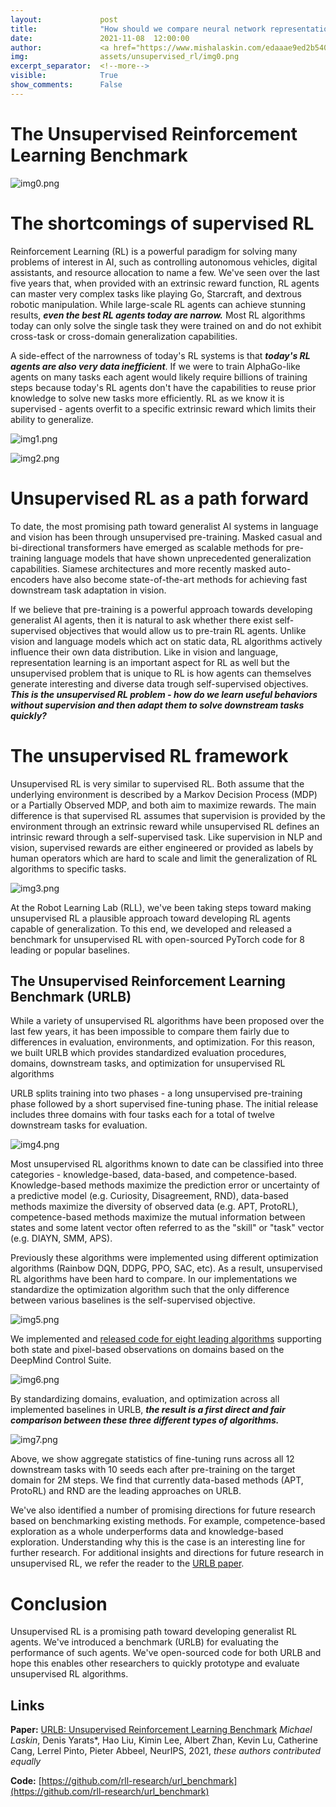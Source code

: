 ```yaml
---
layout:             post
title:              "How should we compare neural network representations?"
date:               2021-11-08  12:00:00
author:             <a href="https://www.mishalaskin.com/edaaae9ed2b54016a66a0e315a9c9f63">Misha Laskin</a> and <a href="https://cs.nyu.edu/~dy1042/">Denis Yarats</a>
img:                assets/unsupervised_rl/img0.png
excerpt_separator:  <!--more-->
visible:            True
show_comments:      False
---
```


<!--
These are comments in HTML. The above header text is needed to format the
title, authors, etc. The "example_post" is an example representative image (not
GIF) that we use for each post for tweeting (see below as well) and for the
emails to subscribers. Please provide this image (and any other images and
GIFs) in the blog to the BAIR Blog editors directly.

The text directly below gets tweets to work. Please adjust according to your
post.

The `static/blog` directory is a location on the blog server which permanently
stores the images/GIFs in BAIR Blog posts. Each post has a subdirectory under
this for its images (titled `example_post` here, please change).

Keeping the post visbility as False will mean the post is only accessible if
you know the exact URL.

You can also turn on Disqus comments, but we recommend disabling this feature.
-->

<!-- twitter -->
<meta name="twitter:title" content="The Unsupervised Reinforcement Learning Benchmark">
<meta name="twitter:card" content="summary_large_image">
<meta name="twitter:image" content="https://bair.berkeley.edu/static/blog/unsupervised_rl/img0.png">

<meta name="keywords" content="unsupervised learning, reinforcement learning, benchmark">
<meta name="description" content="Blog post about unsupervised reinforcement learning and benchmarking unsupervised RL algorithms">
<meta name="author" content="Misha Laskin, Denis Yarats">

<!--
The actual text for the post content appears below.  Text will appear on the
homepage, i.e., https://bair.berkeley.edu/blog/ but we only show part of the
posts on the homepage. The rest is accessed via clicking 'Continue'. This is
enforced with the `more` excerpt separator.
-->

# The Unsupervised Reinforcement Learning Benchmark

![img0.png](imgs/img0.png)

# The shortcomings of supervised RL

Reinforcement Learning (RL) is a powerful paradigm for solving many problems of interest in AI, such as controlling autonomous vehicles, digital assistants, and resource allocation to name a few. We've seen over the last five years that, when provided with an extrinsic reward function, RL agents can master very complex tasks like playing Go, Starcraft, and dextrous robotic manipulation. While large-scale RL agents can achieve stunning results, ***even the best RL agents today are narrow.*** Most RL algorithms today can only solve the single task they were trained on and do not exhibit cross-task or cross-domain generalization capabilities.

A side-effect of the narrowness of today's RL systems is that ***today's RL agents are also very data inefficient***. If we were to train AlphaGo-like agents on many tasks each agent would likely require billions of training steps because today's RL agents don't have the capabilities to reuse prior knowledge to solve new tasks more efficiently. RL as we know it is supervised - agents overfit to a specific extrinsic reward which limits their ability to generalize.

![img1.png](imgs/img1.png)

![img2.png](imgs/img2.png)

# Unsupervised RL as a path forward

To date, the most promising path toward generalist AI systems in language and vision has been through unsupervised pre-training. Masked casual and bi-directional transformers have emerged as scalable methods for pre-training language models that have shown unprecedented generalization capabilities. Siamese architectures and more recently masked auto-encoders have also become state-of-the-art methods for achieving fast downstream task adaptation in vision.

If we believe that pre-training is a powerful approach towards developing generalist AI agents, then it is natural to ask whether there exist self-supervised objectives that would allow us to pre-train RL agents. Unlike vision and language models which act on static data, RL algorithms actively influence their own data distribution. Like in vision and language, representation learning is an important aspect for RL as well but the unsupervised problem that is unique to RL is how agents can themselves generate interesting and diverse data trough self-supervised objectives. ***This is the unsupervised RL problem - how do we learn useful behaviors without supervision and then adapt them to solve downstream tasks quickly?***

# The unsupervised RL framework

Unsupervised RL is very similar to supervised RL. Both assume that the underlying environment is described by a Markov Decision Process (MDP) or a Partially Observed MDP, and both aim to maximize rewards. The main difference is that supervised RL assumes that supervision is provided by the environment through an extrinsic reward while unsupervised RL defines an intrinsic reward through a self-supervised task. Like supervision in NLP and vision, supervised rewards are either engineered or provided as labels by human operators which are hard to scale and limit the generalization of RL algorithms to specific tasks.

![img3.png](imgs/img3.png)

At the Robot Learning Lab (RLL), we've been taking steps toward making unsupervised RL a plausible approach toward developing RL agents capable of generalization. To this end, we developed and released a benchmark for unsupervised RL with open-sourced PyTorch code for 8 leading or popular baselines.

## The Unsupervised Reinforcement Learning Benchmark (URLB)

While a variety of unsupervised RL algorithms have been proposed over the last few years, it has been impossible to compare them fairly due to differences in evaluation, environments, and optimization. For this reason, we built URLB which provides standardized evaluation procedures, domains, downstream tasks, and optimization for unsupervised RL algorithms

URLB splits training into two phases - a long unsupervised pre-training phase followed by a short supervised fine-tuning phase. The initial release includes three domains with four tasks each for a total of twelve downstream tasks for evaluation. 

![img4.png](imgs/img4.png)

Most unsupervised RL algorithms known to date can be classified into three categories - knowledge-based, data-based, and competence-based. Knowledge-based methods maximize the prediction error or uncertainty of a predictive model (e.g. Curiosity, Disagreement, RND), data-based methods maximize the diversity of observed data (e.g. APT, ProtoRL), competence-based methods maximize the mutual information between states and some latent vector often referred to as the "skill" or "task" vector (e.g. DIAYN, SMM, APS). 

Previously these algorithms were implemented using different optimization algorithms (Rainbow DQN, DDPG, PPO, SAC, etc). As a result, unsupervised RL algorithms have been hard to compare. In our implementations we standardize the optimization algorithm such that the only difference between various baselines is the self-supervised objective. 

![img5.png](imgs/img5.png)

We implemented and [released code for eight leading algorithms](https://github.com/rll-research/url_benchmark) supporting both state and pixel-based observations on domains based on the DeepMind Control Suite.

![img6.png](imgs/img6.png)

By standardizing domains, evaluation, and optimization across all implemented baselines in URLB, ***the result is a first direct and fair comparison between these three different types of algorithms.*** 

![img7.png](imgs/img7.png)

Above, we show aggregate statistics of fine-tuning runs across all 12 downstream tasks with 10 seeds each after pre-training on the target domain for 2M steps. We find that currently data-based methods (APT, ProtoRL) and RND are the leading approaches on URLB. 

We've also identified a number of promising directions for future research based on benchmarking existing methods. For example, competence-based exploration as a whole underperforms data and knowledge-based exploration. Understanding why this is the case is an interesting line for further research. For additional insights and directions for future research in unsupervised RL, we refer the reader to the [URLB paper](https://openreview.net/forum?id=lwrPkQP_is).

# Conclusion

Unsupervised RL is a promising path toward developing generalist RL agents. We've introduced a benchmark (URLB) for evaluating the performance of such agents. We've open-sourced code for both URLB and hope this enables other researchers to quickly prototype and evaluate unsupervised RL algorithms.

## Links

**Paper:** [URLB: Unsupervised Reinforcement Learning Benchmark](https://openreview.net/forum?id=lwrPkQP_is)
*Michael Laskin*, Denis Yarats*, Hao Liu, Kimin Lee, Albert Zhan, Kevin Lu, Catherine Cang, Lerrel Pinto, Pieter Abbeel, NeurIPS, 2021, *these authors contributed equally* 

**Code:** [https://github.com/rll-research/url_benchmark](https://github.com/rll-research/url_benchmark)